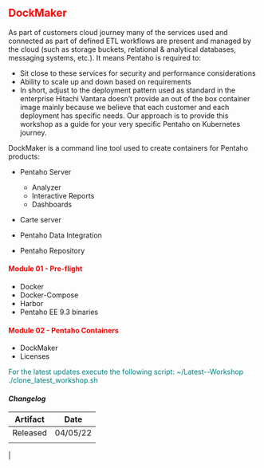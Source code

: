 ## <font color='red'>DockMaker</font>

As part of customers cloud journey many of the services used and connected as part of defined ETL workflows are present and managed by the cloud (such as storage buckets, relational & analytical databases, messaging systems, etc.).
It means Pentaho is required to:
* Sit close to these services for security and performance considerations
* Ability to scale up and down based on requirements
* In short, adjust to the deployment pattern used as standard in the enterprise
Hitachi Vantara doesn’t provide an out of the box container image mainly because we believe that each customer and each deployment has specific needs. Our approach is to provide this workshop as a guide for your very specific Pentaho on Kubernetes journey.

DockMaker is a command line tool used to create containers for Pentaho products:
* Pentaho Server
  - Analyzer
  - Interactive Reports
  - Dashboards
* Carte server
* Pentaho Data Integration

* Pentaho Repository

#### <font color='red'>Module 01 - Pre-flight</font>
* Docker
* Docker-Compose
* Harbor 
* Pentaho EE 9.3 binaries

#### <font color='red'>Module 02 - Pentaho Containers</font>
* DockMaker
* Licenses


<font color='teal'>For the latest updates execute the following script: ~/Latest--Workshop ./clone_latest_workshop.sh </font>

#### <em> Changelog </em>

| Artifact                   | Date     |  
| ---------------------------| ---------| 
| Released                   | 04/05/22 | 
|                            |          |               
|
